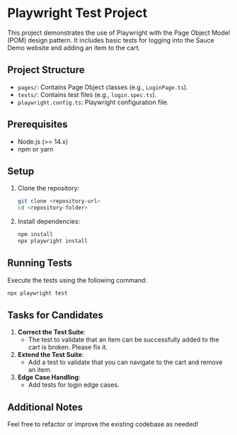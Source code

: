 # Playwright Test Project

This project demonstrates the use of Playwright with the Page Object Model (POM) design pattern. It includes basic tests for logging into the Sauce Demo website and adding an item to the cart.

## Project Structure

- `pages/`: Contains Page Object classes (e.g., `LoginPage.ts`).
- `tests/`: Contains test files (e.g., `login.spec.ts`).
- `playwright.config.ts`: Playwright configuration file.

## Prerequisites

- Node.js (>= 14.x)
- npm or yarn

## Setup

1. Clone the repository:
   ```bash
   git clone <repository-url>
   cd <repository-folder>
   ```
2. Install dependencies:
   ```bash
   npm install
   npx playwright install
   ```

## Running Tests

Execute the tests using the following command:

```bash
npx playwright test
```

## Tasks for Candidates

1. **Correct the Test Suite**:
   - The test to validate that an item can be successfully added to the cart is broken. Please fix it.
2. **Extend the Test Suite**:
   - Add a test to validate that you can navigate to the cart and remove an item.
3. **Edge Case Handling**:
   - Add tests for login edge cases.

## Additional Notes

Feel free to refactor or improve the existing codebase as needed!
